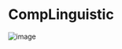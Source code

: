 # CompLinguistic

![image](https://github.com/user-attachments/assets/f4fc5c04-3869-43af-bc36-8cfe1e2659d4)
